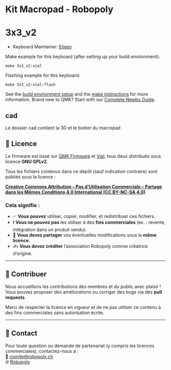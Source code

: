 
# Kit Macropad - Robopoly

# 3x3_v2

* Keyboard Maintainer: [Eileen](https://github.com/Eileenert)

Make example for this keyboard (after setting up your build environment):

    make 3x3_v2:vial

Flashing example for this keyboard:

    make 3x3_v2:vial:flash

See the [build environment setup](https://docs.qmk.fm/#/getting_started_build_tools) and the [make instructions](https://docs.qmk.fm/#/getting_started_make_guide) for more information. Brand new to QMK? Start with our [Complete Newbs Guide](https://docs.qmk.fm/#/newbs).

## cad

Le dossier cad contient la 3D et le boitier du macropad


## 📜 Licence

Le firmware est basé sur [QMK Firmware](https://github.com/qmk/qmk_firmware) et [Vial](https://get.vial.today), tous deux distribués sous licence **GNU GPLv2**.

Tous les fichiers contenus dans ce dépôt (sauf indication contraire) sont publiés sous la licence :

**[Creative Commons Attribution – Pas d’Utilisation Commerciale – Partage dans les Mêmes Conditions 4.0 International (CC BY-NC-SA 4.0)](https://creativecommons.org/licenses/by-nc-sa/4.0/deed.fr)**

### Cela signifie :
- ✅ **Vous pouvez** utiliser, copier, modifier, et redistribuer ces fichiers.
- ❗ **Vous ne pouvez pas** les utiliser à des **fins commerciales** (ex. : revente, intégration dans un produit vendu).
- 🔁 **Vous devez partager** vos éventuelles modifications sous la **même licence**.
- ✍️ **Vous devez créditer** l’association Robopoly comme créatrice d’origine.

---

## 🤝 Contribuer

Nous accueillons les contributions des membres et du public avec plaisir !  
Vous pouvez proposer des améliorations ou corriger des bugs via des **pull requests**.

Merci de respecter la licence en vigueur et de ne pas utiliser ce contenu à des fins commerciales sans autorisation écrite.

---

## 📩 Contact

Pour toute question ou demande de partenariat (y compris les licences commerciales), contactez-nous à :  
📧 comite@robopoly.ch  
🌐 [Robopoly](https://www.epfl.ch/campus/associations/robopoly/)


